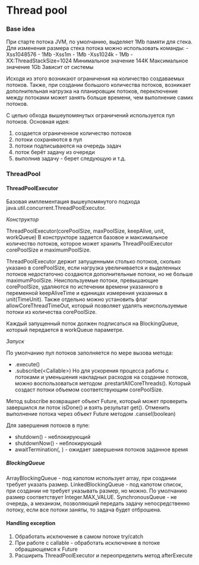 # Thread pool

### Base idea
При старте потока JVM, по умолчанию, выделяет 1Mb памяти для стека.
Для изменения размера стека потока можно использовать команды:
-Xss1048576 - 1Mb
-Xss1m - 1Mb
-Xss1024k - 1Mb
-XX:ThreadStackSize=1024
Минимальное значение 144K
Максимальное значение 1Gb
Зависит от системы


Исходя из этого возникают ограничения на количество создаваемых потоков.
Также, при создании большого количества потоков, возникает дополнительная нагрузка на планировщик потоков,
переключение между потоками может занять больше времени, чем выполнение самих потоков.

С целью обхода вышеупомянутых ограничений используется пул потоков. Основная идея:
1. создается ограниченное количество потоков
2. потоки сохраняются в пул
3. потоки подписываются на очередь задач
4. поток берёт задачу из очереди
5. выполнив задачу - берет следующую и т.д.

### ThreadPool

#### ThreadPoolExecutor
Базовая имплементация вышеупомянутого подхода java.util.concurrent.ThreadPoolExecutor.

*Конструктор*

ThreadPoolExecutor(corePoolSize, maxPoolSize, keepAlive, unit, workQueue)
В конструкторе задается базовое и максимальное количество потоков, которое может хранить ThreadPoolExecutor
corePoolSize и maximumPoolSize.

ThreadPoolExecutor держит запущенными столько потоков, сколько указано в corePoolSize, если нагрузка увеличивается 
и выделенных потоков недостаточно создаются дополнительные потоки, но не больше maximumPoolSize.
Неиспользуемые потоки, превышающие corePoolSize, удаляются по истечении времени указанного 
в переменной keepAliveTime и единицах измерения указанных в unit(TimeUnit). Также отдельно можно установить флаг
allowCoreThreadTimeOut, который позволяет удалять неиспользуемые потоки из количества corePoolSize.

Каждый запущенный поток должен подписаться на BlockingQueue<T>, который передается в workQueue параметре.

*Запуск*

По умолчанию пул потоков заполняется по мере вызова метода:
* .execute(<Runnable>)
* .subscribe(<Callable<T>>)
Но для ускорения процесса работы с потоками и уменьшения накладных расходов на создание потоков, можно воспользоваться методом
.prestartAllCoreThreads(). Который создаст потоки объемом соответствующим corePoolSize.

Метод subscribe возвращает объект Future<T>, который может проверить завершился ли поток isDone() и взять результат get().
Отменить выполнение потока через объект Future<T> методом .cansel(boolean)

Для завершения потоков в пуле:
* shutdown() - неблокирующий
* shutdownNow() - неблокирующий
* awaitTermination(<time>, <unit>) - ожидает завершения потоков заданное время

##### BlockingQueue

ArrayBlockingQueue - под капотом использует array, при создании требует указать размер.
LinkedBlockingQueue - под капотом список, при создании не требует указывать размер, но можно. По умолчанию размер соответствует Integer.MAX_VALUE.
SynchronousQueue - не очередь, а механизм, позволяющий передать задачу непосредственно потоку, если все потоки заняты, то задача будет отброшена.

#### Handling exception

1. Обработать исключение в самом потоке try/catch
2. При работе с callable - обработать исключение в потоке обращающемся к Future
3. Расширить ThreadPoolExecutor и переопределить метод afterExecute